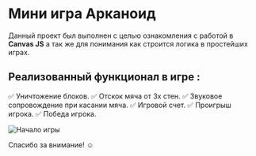 # Мини игра Арканоид
Данный проект был выполнен с целью ознакомления с работой в **Canvas JS** а так же для понимания как строится логика в простейших играх.
## Реализованный функционал в игре :
:white_check_mark: Уничтожение блоков.
:white_check_mark: Отскок мяча от 3х стен.
:white_check_mark: Звуковое сопровождение при касании мяча.
:white_check_mark: Игровой счет.
:white_check_mark: Проигрыш игрока.
:white_check_mark: Победа игрока.

![Начало игры](https://imageup.ru/img38/3783274/screenshot_11.jpg "Начало игры Арканоид")

Спасибо за внимание! :relaxed: